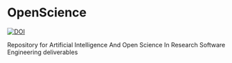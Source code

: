 # OpenScience
[![DOI](https://zenodo.org/badge/762679154.svg)](https://zenodo.org/doi/10.5281/zenodo.10702188)

Repository for Artificial Intelligence And Open Science In Research Software Engineering deliverables
